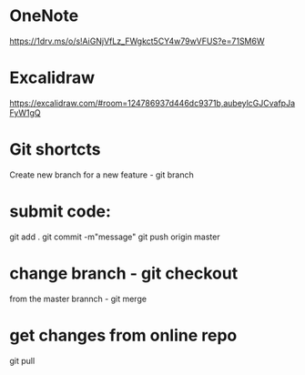 # OneNote
https://1drv.ms/o/s!AiGNjVfLz_FWgkct5CY4w79wVFUS?e=71SM6W

# Excalidraw
https://excalidraw.com/#room=124786937d446dc9371b,aubeylcGJCvafpJaFyW1gQ

# Git shortcts

Create new branch for a new feature - git branch <branch-name>

# submit code: 
git add .
git commit -m"message"
git push origin master 

# change branch - git checkout <branch-name>
from the master brannch - git merge <other-branch-name> 

# get changes from online repo 
git pull






